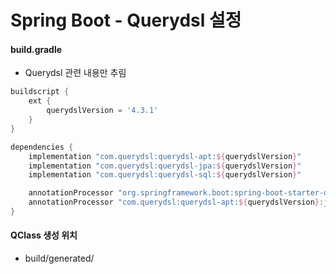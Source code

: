 # Spring Boot - Querydsl 설정

#### build.gradle
- Querydsl 관련 내용만 추림
```groovy
buildscript {
    ext {
        querydslVersion = '4.3.1'
    }
}

dependencies {
    implementation "com.querydsl:querydsl-apt:${querydslVersion}"
    implementation "com.querydsl:querydsl-jpa:${querydslVersion}"
    implementation "com.querydsl:querydsl-sql:${querydslVersion}"

    annotationProcessor "org.springframework.boot:spring-boot-starter-data-jpa:${springBootVersion}"
    annotationProcessor "com.querydsl:querydsl-apt:${querydslVersion}:jpa"
}
```

#### QClass 생성 위치
- build/generated/
